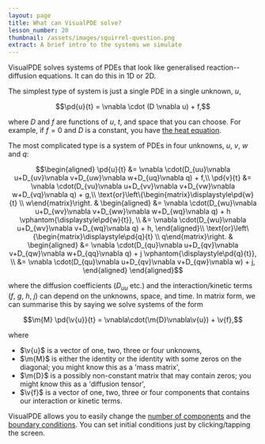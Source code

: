 ```yaml
---
layout: page
title: What can VisualPDE solve?
lesson_number: 20
thumbnail: /assets/images/squirrel-question.png
extract: A brief intro to the systems we simulate
---
```


VisualPDE solves systems of PDEs that look like generalised reaction--diffusion equations. It can do this in 1D or 2D.

The simplest type of system is just a single PDE in a single unknown, $u$,

$$\pd{u}{t} = \vnabla \cdot (D \vnabla u) + f,$$

where $D$ and $f$ are functions of $u$, $t$, and space that you can choose. For example, if $f=0$ and $D$ is a constant, you have [the heat equation](/basic-pdes/heat-equation). 

The most complicated type is a system of PDEs in four unknowns, $u$, $v$, $w$ and $q$:

$$\begin{aligned}
\pd{u}{t} &= \vnabla \cdot(D_{uu}\vnabla u+D_{uv}\vnabla v+D_{uw}\vnabla w+D_{uq}\vnabla q) + f,\\
\pd{v}{t} &= \vnabla \cdot(D_{vu}\vnabla u+D_{vv}\vnabla v+D_{vw}\vnabla w+D_{vq}\vnabla q) + g,\\
\text{or}\left\{\begin{matrix}\displaystyle\pd{w}{t} \\ w\end{matrix}\right. & 
\begin{aligned}
    &= \vnabla \cdot(D_{wu}\vnabla u+D_{wv}\vnabla v+D_{ww}\vnabla w+D_{wq}\vnabla q) + h \vphantom{\displaystyle\pd{w}{t}}, \\
    &= \vnabla \cdot(D_{wu}\vnabla u+D_{wv}\vnabla v+D_{wq}\vnabla q) + h,
\end{aligned}\\
\text{or}\left\{\begin{matrix}\displaystyle\pd{q}{t} \\ q\end{matrix}\right. & 
\begin{aligned}
    &= \vnabla \cdot(D_{qu}\vnabla u+D_{qv}\vnabla v+D_{qw}\vnabla w+D_{qq}\vnabla q) + j \vphantom{\displaystyle\pd{q}{t}}, \\
    &= \vnabla \cdot(D_{qu}\vnabla u+D_{qv}\vnabla v+D_{qw}\vnabla w) + j,
\end{aligned}
\end{aligned}$$

where the diffusion coefficients ($D_{uu}$ etc.) and the interaction/kinetic terms ($f$, $g$, $h$, $j$) can depend on the unknowns, space, and time. In matrix form, we can summarise this by saying we solve systems of the form

$$\m{M} \pd{\v{u}}{t} = \vnabla\cdot(\m{D}\vnabla\v{u}) + \v{f},$$

where

* $\v{u}$ is a vector of one, two, three or four unknowns,
* $\m{M}$ is either the identity or the identity with some zeros on the diagonal; you might know this as a 'mass matrix',
* $\m{D}$ is a possibly non-constant matrix that may contain zeros; you might know this as a 'diffusion tensor',
* $\v{f}$ is a vector of one, two, three or four components that contains our interaction or kinetic terms.

VisualPDE allows you to easily change the [number of components](quick-start#equations) and the [boundary conditions](quick-start#boundary-conditions). You can set initial conditions just by clicking/tapping the screen.

